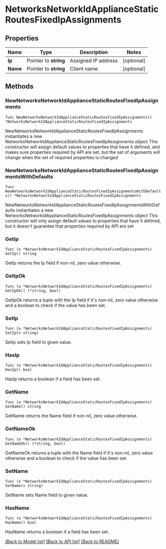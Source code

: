 # NetworksNetworkIdApplianceStaticRoutesFixedIpAssignments

## Properties

Name | Type | Description | Notes
------------ | ------------- | ------------- | -------------
**Ip** | Pointer to **string** | Assigned IP address | [optional] 
**Name** | Pointer to **string** | Client name | [optional] 

## Methods

### NewNetworksNetworkIdApplianceStaticRoutesFixedIpAssignments

`func NewNetworksNetworkIdApplianceStaticRoutesFixedIpAssignments() *NetworksNetworkIdApplianceStaticRoutesFixedIpAssignments`

NewNetworksNetworkIdApplianceStaticRoutesFixedIpAssignments instantiates a new NetworksNetworkIdApplianceStaticRoutesFixedIpAssignments object
This constructor will assign default values to properties that have it defined,
and makes sure properties required by API are set, but the set of arguments
will change when the set of required properties is changed

### NewNetworksNetworkIdApplianceStaticRoutesFixedIpAssignmentsWithDefaults

`func NewNetworksNetworkIdApplianceStaticRoutesFixedIpAssignmentsWithDefaults() *NetworksNetworkIdApplianceStaticRoutesFixedIpAssignments`

NewNetworksNetworkIdApplianceStaticRoutesFixedIpAssignmentsWithDefaults instantiates a new NetworksNetworkIdApplianceStaticRoutesFixedIpAssignments object
This constructor will only assign default values to properties that have it defined,
but it doesn't guarantee that properties required by API are set

### GetIp

`func (o *NetworksNetworkIdApplianceStaticRoutesFixedIpAssignments) GetIp() string`

GetIp returns the Ip field if non-nil, zero value otherwise.

### GetIpOk

`func (o *NetworksNetworkIdApplianceStaticRoutesFixedIpAssignments) GetIpOk() (*string, bool)`

GetIpOk returns a tuple with the Ip field if it's non-nil, zero value otherwise
and a boolean to check if the value has been set.

### SetIp

`func (o *NetworksNetworkIdApplianceStaticRoutesFixedIpAssignments) SetIp(v string)`

SetIp sets Ip field to given value.

### HasIp

`func (o *NetworksNetworkIdApplianceStaticRoutesFixedIpAssignments) HasIp() bool`

HasIp returns a boolean if a field has been set.

### GetName

`func (o *NetworksNetworkIdApplianceStaticRoutesFixedIpAssignments) GetName() string`

GetName returns the Name field if non-nil, zero value otherwise.

### GetNameOk

`func (o *NetworksNetworkIdApplianceStaticRoutesFixedIpAssignments) GetNameOk() (*string, bool)`

GetNameOk returns a tuple with the Name field if it's non-nil, zero value otherwise
and a boolean to check if the value has been set.

### SetName

`func (o *NetworksNetworkIdApplianceStaticRoutesFixedIpAssignments) SetName(v string)`

SetName sets Name field to given value.

### HasName

`func (o *NetworksNetworkIdApplianceStaticRoutesFixedIpAssignments) HasName() bool`

HasName returns a boolean if a field has been set.


[[Back to Model list]](../README.md#documentation-for-models) [[Back to API list]](../README.md#documentation-for-api-endpoints) [[Back to README]](../README.md)


